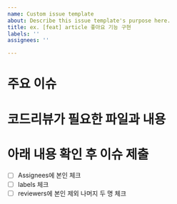 ```yaml
---
name: Custom issue template
about: Describe this issue template's purpose here.
title: ex. [feat] article 좋아요 기능 구현
labels: ''
assignees: ''

---
```


# 주요 이슈

# 코드리뷰가 필요한 파일과 내용

# 아래 내용 확인 후 이슈 제출
-[ ] Assignees에 본인 체크
-[ ] labels 체크
-[ ] reviewers에 본인 제외 나머지 두 명 체크
